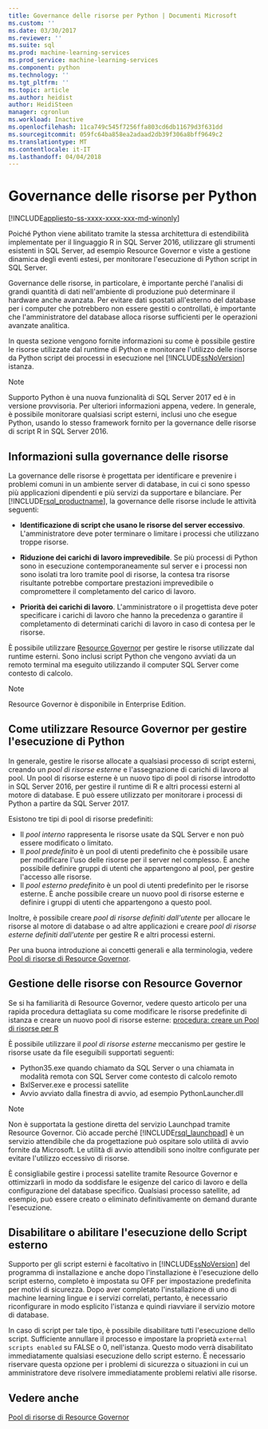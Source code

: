 ```yaml
---
title: Governance delle risorse per Python | Documenti Microsoft
ms.custom: ''
ms.date: 03/30/2017
ms.reviewer: ''
ms.suite: sql
ms.prod: machine-learning-services
ms.prod_service: machine-learning-services
ms.component: python
ms.technology: ''
ms.tgt_pltfrm: ''
ms.topic: article
ms.author: heidist
author: HeidiSteen
manager: cgronlun
ms.workload: Inactive
ms.openlocfilehash: 11ca749c545f7256ffa803cd6db11679d3f631dd
ms.sourcegitcommit: 059fc64ba858ea2adaad2db39f306a8bff9649c2
ms.translationtype: MT
ms.contentlocale: it-IT
ms.lasthandoff: 04/04/2018
---
```

# <a name="resource-governance-for-python"></a>Governance delle risorse per Python
[!INCLUDE[appliesto-ss-xxxx-xxxx-xxx-md-winonly](../../includes/appliesto-ss-xxxx-xxxx-xxx-md-winonly.md)]

Poiché Python viene abilitato tramite la stessa architettura di estendibilità implementate per il linguaggio R in SQL Server 2016, utilizzare gli strumenti esistenti in SQL Server, ad esempio Resource Governor e viste a gestione dinamica degli eventi estesi, per monitorare l'esecuzione di Python script in SQL Server.

Governance delle risorse, in particolare, è importante perché l'analisi di grandi quantità di dati nell'ambiente di produzione può determinare il hardware anche avanzata.  Per evitare dati spostati all'esterno del database per i computer che potrebbero non essere gestiti o controllati, è importante che l'amministratore del database alloca risorse sufficienti per le operazioni avanzate analitica.

In questa sezione vengono fornite informazioni su come è possibile gestire le risorse utilizzate dal runtime di Python e monitorare l'utilizzo delle risorse da Python script dei processi in esecuzione nel [!INCLUDE[ssNoVersion](../../includes/ssnoversion-md.md)] istanza.

> [!NOTE]
> Supporto Python è una nuova funzionalità di SQL Server 2017 ed è in versione provvisoria. Per ulteriori informazioni appena, vedere.
> In generale, è possibile monitorare qualsiasi script esterni, inclusi uno che esegue Python, usando lo stesso framework fornito per la governance delle risorse di script R in SQL Server 2016.

## <a name="what-is-resource-governance"></a>Informazioni sulla governance delle risorse

La governance delle risorse è progettata per identificare e prevenire i problemi comuni in un ambiente server di database, in cui ci sono spesso più applicazioni dipendenti e più servizi da supportare e bilanciare. Per [!INCLUDE[rsql_productname](../../includes/rsql-productname-md.md)], la governance delle risorse include le attività seguenti:  

+ **Identificazione di script che usano le risorse del server eccessivo**. L'amministratore deve poter terminare o limitare i processi che utilizzano troppe risorse.

+ **Riduzione dei carichi di lavoro imprevedibile**. Se più processi di Python sono in esecuzione contemporaneamente sul server e i processi non sono isolati tra loro tramite pool di risorse, la contesa tra risorse risultante potrebbe comportare prestazioni imprevedibile o compromettere il completamento del carico di lavoro.

+ **Priorità dei carichi di lavoro**. L'amministratore o il progettista deve poter specificare i carichi di lavoro che hanno la precedenza o garantire il completamento di determinati carichi di lavoro in caso di contesa per le risorse.

È possibile utilizzare [Resource Governor](../../relational-databases/resource-governor/resource-governor.md) per gestire le risorse utilizzate dal runtime esterni. Sono inclusi script Python che vengono avviati da un remoto terminal ma eseguito utilizzando il computer SQL Server come contesto di calcolo.

> [!NOTE] 
> Resource Governor è disponibile in Enterprise Edition.

## <a name="how-to-use-resource-governor-to-manage-python-execution"></a>Come utilizzare Resource Governor per gestire l'esecuzione di Python

In generale, gestire le risorse allocate a qualsiasi processo di script esterni, creando un *pool di risorse esterne* e l'assegnazione di carichi di lavoro al pool. Un pool di risorse esterne è un nuovo tipo di pool di risorse introdotto in SQL Server 2016, per gestire il runtime di R e altri processi esterni al motore di database. E può essere utilizzato per monitorare i processi di Python a partire da SQL Server 2017.

Esistono tre tipi di pool di risorse predefiniti:

+ Il *pool interno* rappresenta le risorse usate da SQL Server e non può essere modificato o limitato.
+ Il *pool predefinito* è un pool di utenti predefinito che è possibile usare per modificare l'uso delle risorse per il server nel complesso. È anche possibile definire gruppi di utenti che appartengono al pool, per gestire l'accesso alle risorse.
+ Il *pool esterno predefinito* è un pool di utenti predefinito per le risorse esterne. È anche possibile creare un nuovo pool di risorse esterne e definire i gruppi di utenti che appartengono a questo pool.

Inoltre, è possibile creare *pool di risorse definiti dall'utente* per allocare le risorse al motore di database o ad altre applicazioni e creare *pool di risorse esterne definiti dall'utente* per gestire R e altri processi esterni.

Per una buona introduzione ai concetti generali e alla terminologia, vedere [Pool di risorse di Resource Governor](../../relational-databases/resource-governor/resource-governor-resource-pool.md).

## <a name="resource-management-using-resource-governor"></a>Gestione delle risorse con Resource Governor

Se si ha familiarità di Resource Governor, vedere questo articolo per una rapida procedura dettagliata su come modificare le risorse predefinite di istanza e creare un nuovo pool di risorse esterne: [procedura: creare un Pool di risorse per R](../../advanced-analytics/r-services/how-to-create-a-resource-pool-for-r.md)

È possibile utilizzare il *pool di risorse esterne* meccanismo per gestire le risorse usate da file eseguibili supportati seguenti:

+ Python35.exe quando chiamato da SQL Server o una chiamata in modalità remota con SQL Server come contesto di calcolo remoto
+ BxlServer.exe e processi satellite
+ Avvio avviato dalla finestra di avvio, ad esempio PythonLauncher.dll

> [!NOTE]
> Non è supportata la gestione diretta del servizio Launchpad tramite Resource Governor. Ciò accade perché [!INCLUDE[rsql_launchpad](../../includes/rsql-launchpad-md.md)] è un servizio attendibile che da progettazione può ospitare solo utilità di avvio fornite da Microsoft. Le utilità di avvio attendibili sono inoltre configurate per evitare l'utilizzo eccessivo di risorse.

È consigliabile gestire i processi satellite tramite Resource Governor e ottimizzarli in modo da soddisfare le esigenze del carico di lavoro e della configurazione del database specifico.  Qualsiasi processo satellite, ad esempio, può essere creato o eliminato definitivamente on demand durante l'esecuzione.

## <a name="disable-or-enable-external-script-execution"></a>Disabilitare o abilitare l'esecuzione dello Script esterno

Supporto per gli script esterni è facoltativo in [!INCLUDE[ssNoVersion](../../includes/ssnoversion-md.md)] del programma di installazione e anche dopo l'installazione è l'esecuzione dello script esterno, completo è impostata su OFF per impostazione predefinita per motivi di sicurezza. Dopo aver completato l'installazione di uno di machine learning lingue e i servizi correlati, pertanto, è necessario riconfigurare in modo esplicito l'istanza e quindi riavviare il servizio motore di database.

In caso di script per tale tipo, è possibile disabilitare tutti l'esecuzione dello script. Sufficiente annullare il processo e impostare la proprietà `external scripts enabled` su FALSE o 0, nell'istanza. Questo modo verrà disabilitato immediatamente qualsiasi esecuzione dello script esterno. È necessario riservare questa opzione per i problemi di sicurezza o situazioni in cui un amministratore deve risolvere immediatamente problemi relativi alle risorse.

## <a name="see-also"></a>Vedere anche

[Pool di risorse di Resource Governor](../../relational-databases/resource-governor/resource-governor-resource-pool.md)


